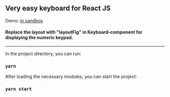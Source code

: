 
## Very easy keyboard for React JS

Demo: [in sandbox](https://codesandbox.io/s/github/Pirantul/react-easy-keyboard)

#### Replace the layout with "layoutFig" in Keyboard-component for displaying the numeric keypad.
--------
In the project directory, you can run:

### `yarn`

After loading the necessary modules, you can start the project:

### `yarn start`
